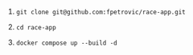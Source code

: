 1. `git clone git@github.com:fpetrovic/race-app.git`

2. `cd race-app`

3. `docker compose up --build -d`
